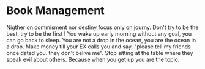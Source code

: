 # Book Management 
Nigther on commisment nor destiny focus only on journy.
Don't try to be the best, try to be the first !
You wake up early morning without any goal, you can go back to sleep.
You are not a drop in the ocean, you are the ocean in a drop.
Make money till your EX calls you and say, "please tell my friends once dated you. they don't belive me".
Stop sitting at the table where they speak evil about others. Because when you get up you are the topic.
